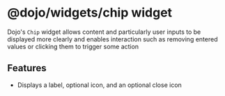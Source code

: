 # @dojo/widgets/chip widget

Dojo's `Chip` widget allows content and particularly user inputs to be displayed more clearly and enables interaction such as removing entered values or clicking them to trigger some action


## Features

- Displays a label, optional icon, and an optional close icon
